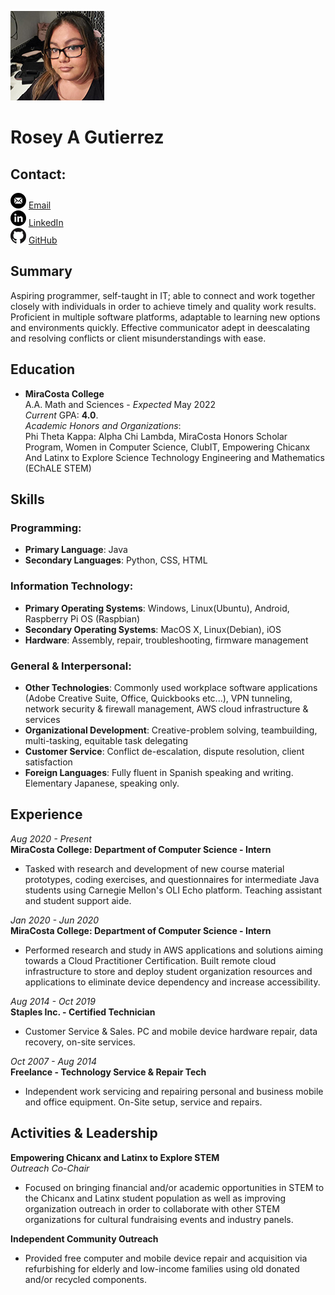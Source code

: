 ![profile-photo](/doc/photo.jpg)
<br/>
# Rosey A Gutierrez  

## Contact:  
![email](/doc/email.png) [Email](mailto:rgutierrez@miracosta.edu)  
![linkedin](/doc/linkedin.png) [LinkedIn](https://www.linkedin.com/in/rosey-a-gutierrez/)  
![GitHub](/doc/github.png) [GitHub](https://github.com/Roseyroseo)  

## Summary
Aspiring programmer, self-taught in IT; able to connect and work together closely with individuals
in order to achieve timely and quality work results. Proficient in multiple software platforms,
adaptable to learning new options and environments quickly. Effective communicator adept in deescalating
and resolving conflicts or client misunderstandings with ease.

## Education
- **MiraCosta College**  
A.A. Math and Sciences - *Expected* May 2022<br/>
*Current* GPA: **4.0**.<br/>
*Academic Honors and Organizations*:<br/>
Phi Theta Kappa: Alpha Chi Lambda, MiraCosta Honors Scholar Program, 
Women in Computer Science, ClubIT, Empowering Chicanx And Latinx to Explore Science Technology Engineering 
and Mathematics (EChALE STEM)

## Skills
### Programming:
- **Primary Language**: Java
- **Secondary Languages**: Python, CSS, HTML

### Information Technology:
- **Primary Operating Systems**: Windows, Linux(Ubuntu), Android, Raspberry Pi OS (Raspbian)
- **Secondary Operating Systems**: MacOS X, Linux(Debian), iOS
- **Hardware**: Assembly, repair, troubleshooting, firmware management

### General & Interpersonal:
- **Other Technologies**: Commonly used workplace software applications (Adobe Creative Suite, Office, Quickbooks etc...), 
VPN tunneling, network security & firewall management, AWS cloud infrastructure & services
- **Organizational Development**: Creative-problem solving, teambuilding, multi-tasking, equitable task delegating
- **Customer Service**: Conflict de-escalation, dispute resolution, client satisfaction  
- **Foreign Languages**: Fully fluent in Spanish speaking and writing. Elementary Japanese, speaking only.

## Experience 
*Aug 2020 - Present*<br/> 
**MiraCosta College: Department of Computer Science - Intern**<br/>
- Tasked with research and development of new course material prototypes, 
coding exercises, and questionnaires for intermediate Java students using 
Carnegie Mellon's OLI Echo platform. Teaching assistant and student support aide.

*Jan 2020 - Jun 2020*<br/> 
**MiraCosta College: Department of Computer Science - Intern**<br/>
- Performed research and study in AWS applications and solutions aiming towards a Cloud Practitioner
Certification. Built remote cloud infrastructure to store and deploy student organization resources and applications to 
eliminate device dependency and increase accessibility. 

*Aug 2014 - Oct 2019*<br/>
**Staples Inc. - Certified Technician**<br/>
- Customer Service & Sales.
PC and mobile device hardware repair, data recovery, on-site services.

*Oct 2007 - Aug 2014*<br/>
**Freelance - Technology Service & Repair Tech**<br/>
- Independent work servicing and repairing personal and business 
mobile and office equipment. On-Site setup, service and repairs.


## Activities & Leadership
**Empowering Chicanx and Latinx to Explore STEM**<br/>
*Outreach Co-Chair*<br/>
- Focused on bringing financial and/or academic opportunities in STEM
to the Chicanx and Latinx student population as well as improving organization outreach
in order to collaborate with other STEM organizations for cultural fundraising events and 
industry panels.

**Independent Community Outreach**
- Provided free computer and mobile device repair and acquisition via refurbishing for elderly 
and low-income families using old donated and/or recycled components.

